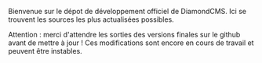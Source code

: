Bienvenue sur le dépot de développement officiel de DiamondCMS.
Ici se trouvent les sources les plus actualisées possibles.

Attention : merci d'attendre les sorties des versions finales sur le github avant de mettre à jour ! Ces modifications sont encore en cours de travail et peuvent être instables. 